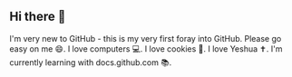 ## Hi there 👋

<!--
**osayande-osaghae/osayande-osaghae** is a ✨ _special_ ✨ repository because its `README.md` (this file) appears on your GitHub profile.

Here are some ideas to get you started:

- 🔭 I’m currently working on ...
- 🌱 I’m currently learning ...
- 👯 I’m looking to collaborate on ...
- 🤔 I’m looking for help with ...
- 💬 Ask me about ...
- 📫 How to reach me: ...
- 😄 Pronouns: ...
- ⚡ Fun fact: ...
-->
I'm very new to GitHub - this is my very first foray into GitHub. Please go easy on me 😄.
I love computers 💻. I love cookies 🍪. I love Yeshua ✝️.
I'm currently learning with docs.github.com 📚.
